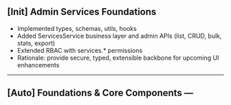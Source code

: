 ## [Init] Admin Services Foundations
- Implemented types, schemas, utils, hooks
- Added ServicesService business layer and admin APIs (list, CRUD, bulk, stats, export)
- Extended RBAC with services.* permissions
- Rationale: provide secure, typed, extensible backbone for upcoming UI enhancements

---

## [Auto] Foundations & Core Components — 
